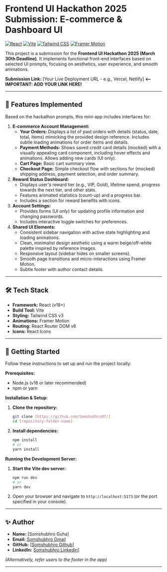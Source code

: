 # Frontend UI Hackathon 2025 Submission: E-commerce & Dashboard UI

[![React](https://img.shields.io/badge/React-18+-blue?logo=react&logoColor=white)](https://reactjs.org/) [![Vite](https://img.shields.io/badge/Vite-%5E5.0.0-blueviolet?logo=vite&logoColor=white)](https://vitejs.dev/) [![Tailwind CSS](https://img.shields.io/badge/Tailwind_CSS-3+-cyan?logo=tailwind-css&logoColor=white)](https://tailwindcss.com/) [![Framer Motion](https://img.shields.io/badge/Framer_Motion-+-purple?logo=framer&logoColor=white)](https://www.framer.com/motion/)

This project is a submission for the **Frontend UI Hackathon 2025 (March 30th Deadline)**. It implements functional front-end interfaces based on selected UI prompts, focusing on aesthetics, user experience, and smooth animations.

**Submission Link:** [Your Live Deployment URL - e.g., Vercel, Netlify] **<-- IMPORTANT: ADD YOUR LINK HERE!**

---

## 🌟 Features Implemented

Based on the hackathon prompts, this mini-app includes interfaces for:

1.  **E-commerce Account Management:**
    * **Your Orders:** Displays a list of past orders with details (status, date, total, items) mimicking the provided design reference. Includes subtle loading animations for order items and details.
    * **Payment Methods:** Shows saved credit card details (mocked) with a visually appealing card component, including hover effects and animations. Allows adding new cards (UI only).
    * **Cart Page:** Basic cart summary view.
    * **Checkout Page:** Simple checkout flow with sections for (mocked) shipping address, payment selection, and order summary.
2.  **Reward Status Dashboard:**
    * Displays user's reward tier (e.g., VIP, Gold), lifetime spend, progress towards the next tier, and other stats.
    * Features animated statistics (count-up) and a progress bar.
    * Includes a section for reward benefits with icons.
3.  **Account Settings:**
    * Provides forms (UI only) for updating profile information and changing passwords.
    * Includes interactive toggle switches for preferences.
4.  **Shared UI Elements:**
    * Consistent sidebar navigation with active state highlighting and loading animations.
    * Clean, minimalist design aesthetic using a warm beige/off-white palette inspired by reference images.
    * Responsive layout (sidebar hides on smaller screens).
    * Smooth page transitions and micro-interactions using Framer Motion.
    * Subtle footer with author contact details.

---


## 🛠️ Tech Stack

* **Framework:** React (v18+)
* **Build Tool:** Vite
* **Styling:** Tailwind CSS v3
* **Animations:** Framer Motion
* **Routing:** React Router DOM v6
* **Icons:** React Icons

---

## 🚀 Getting Started

Follow these instructions to set up and run the project locally:

**Prerequisites:**

* Node.js (v18 or later recommended)
* npm or yarn

**Installation & Setup:**

1.  **Clone the repository:**
    ```bash
    git clone [https://github.com/Somshubhro07/]
    cd [repository-folder-name]
    ```
2.  **Install dependencies:**
    ```bash
    npm install
    # or
    yarn install
    ```

**Running the Development Server:**

1.  **Start the Vite dev server:**
    ```bash
    npm run dev
    # or
    yarn dev
    ```
2.  Open your browser and navigate to `http://localhost:5173` (or the port specified in your console).

---

## ✨ Author

* **Name:** [Somshubhro Guha]
* **Email:** [Somshubhro Gmail](guha.somshubhro07@gmail.com)
* **GitHub:** [[Somshubhro Github](https://github.com/Somshubhro07/)]
* **LinkedIn:** [Somshubhro Linkedin](https://www.linkedin.com/in/somshubhro-guha-46b892272/)]

*(Alternatively, refer users to the footer in the app)*

---
